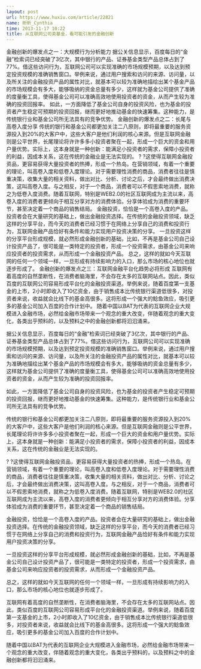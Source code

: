 ```yaml
---
layout: post
url: https://www.huxiu.com/article/22821
name: 昕昕_Cynthia
time: 2013-11-17 10:22
title: 从互联网公司卖基金，看可能引发的金融创新
---
```

金融创新的爆发点之一：大规模行为分析能力 据公关信息显示，百度每日的“金融”检索词已经突破了3亿次，其中银行的产品、证券基金类型产品总体占到了77%。借这些访问行为，互联网公司可以实现准确的市场规模预期，以及达到预定投资规模的准确销售窗口。举例来说，通过用户搜索和访问的来源、访问量，以及所关注的金融投资产品的属性对比，就基本可以较为准确地描绘出某个基金产品的市场规模会有多大，能够吸纳的资金总量有多少，这样就为基金公司提供了准确的度量衡工具，使得基金公司可以准确高效地使用投资者的资金，从而产生较为准确的投资回报率。 如此，一方面降低了基金公司自身的投资风险，也为基金的投资者产生稳定可预期的投资回报，继而更好地推动基金的快速筹集。这种能力，是传统银行业和基金公司所无法具有的竞争优势。 金融创新的爆发点之二：长尾与高卷入度分享 传统的银行和基金公司都更加关注二八原则，即将最重要的服务资源投入到20%的大客户中，这些大客户是他们利润的核心来源。但是互联网金融则是公平世界，长尾理论将许许多多小投资者聚在一起，形成一个巨大的资金和用户量优势。实际上，这本身就是一种创新：能满足小投资者的需求，保障小投资者的利益，因成本关系，这在传统的金融业是无法实现的。 ? ?这使得互联网金融投资品，更容易获得大量投资者的热捧，形成一个热岛。在营销领域，有着一个重要的理论，叫高卷入度和低卷入度理论。对于需要理性消费的商品，消费者往往是慎重决策，收集大量的相关资料，做出对比、分析、讨论之后，才会最终做出消费决策，这叫高卷入度。与之相反，对于一个商品，消费者可以不假思索地消费，就称之为低卷入度消费。随着互联网，特别是WEB2.0的社区互联网成为主流以来，高卷入度的消费者更倾向于相互分享对方的消费体验。分享体验成为消费的重要环节，甚至决定着一个商品的销售结局。 金融投资，恰恰是一个高卷入度的产品。投资者会在大量研究的基础上，做出金融投资选择。在传统的金融投资领域，缺乏这样的分享平台，而今天的消费者已经习惯于在网络上分享自己的消费和投资行为，互联网金融产品恰好有条件和能力实现用户投资决策的分享。 一旦投资这样的分享平台形成规模，就必然形成金融创新的基础，比如，不再是基金公司自己设计投资产品了，很可能是一类特定的投资者，形成一个投资需求，由基金公司来响应投资者的投资需求，从而形成一个金融投资产品。 总之，这样的就如今天互联网的任何一个领域一样，一旦形成有持续影响力的入口，那么市场的核心地位也就逐步形成了。 金融创新的爆发点之三：互联网金融平台化趋势必将形成 互联网有着高度的自然垄断性，在消费者脑海里，不会存在太多的互联网站点。因此，类似百度的互联网公司容易形成平台化的金融投资渠道。举例来说，随着百度第一支基金的上市，2小时即收入了10亿资金，由于销售成本比传统银行渠道低很多，对投资者来说，收益就会比线下的基金高很多。这将形成一个强大的鲶鱼效应，吸引更多的基金公司加入百度的合作计划中。 随着中国以BAT为代表的互联网企业大规模进入金融市场，必然给金融市场带来一个观念的重大改变，伴随着观念的重大变化，各类出乎预料的，以及预料之中的金融创新都将汩汩涌来。

据公关信息显示，百度每日的“金融”检索词已经突破了3亿次，其中银行的产品、证券基金类型产品总体占到了77%。借这些访问行为，互联网公司可以实现准确的市场规模预期，以及达到预定投资规模的准确销售窗口。举例来说，通过用户搜索和访问的来源、访问量，以及所关注的金融投资产品的属性对比，就基本可以较为准确地描绘出某个基金产品的市场规模会有多大，能够吸纳的资金总量有多少，这样就为基金公司提供了准确的度量衡工具，使得基金公司可以准确高效地使用投资者的资金，从而产生较为准确的投资回报率。

如此，一方面降低了基金公司自身的投资风险，也为基金的投资者产生稳定可预期的投资回报，继而更好地推动基金的快速筹集。这种能力，是传统银行业和基金公司所无法具有的竞争优势。

传统的银行和基金公司都更加关注二八原则，即将最重要的服务资源投入到20%的大客户中，这些大客户是他们利润的核心来源。但是互联网金融则是公平世界，长尾理论将许许多多小投资者聚在一起，形成一个巨大的资金和用户量优势。实际上，这本身就是一种创新：能满足小投资者的需求，保障小投资者的利益，因成本关系，这在传统的金融业是无法实现的。

? ?这使得互联网金融投资品，更容易获得大量投资者的热捧，形成一个热岛。在营销领域，有着一个重要的理论，叫高卷入度和低卷入度理论。对于需要理性消费的商品，消费者往往是慎重决策，收集大量的相关资料，做出对比、分析、讨论之后，才会最终做出消费决策，这叫高卷入度。与之相反，对于一个商品，消费者可以不假思索地消费，就称之为低卷入度消费。随着互联网，特别是WEB2.0的社区互联网成为主流以来，高卷入度的消费者更倾向于相互分享对方的消费体验。分享体验成为消费的重要环节，甚至决定着一个商品的销售结局。

金融投资，恰恰是一个高卷入度的产品。投资者会在大量研究的基础上，做出金融投资选择。在传统的金融投资领域，缺乏这样的分享平台，而今天的消费者已经习惯于在网络上分享自己的消费和投资行为，互联网金融产品恰好有条件和能力实现用户投资决策的分享。

一旦投资这样的分享平台形成规模，就必然形成金融创新的基础，比如，不再是基金公司自己设计投资产品了，很可能是一类特定的投资者，形成一个投资需求，由基金公司来响应投资者的投资需求，从而形成一个金融投资产品。

总之，这样的就如今天互联网的任何一个领域一样，一旦形成有持续影响力的入口，那么市场的核心地位也就逐步形成了。

互联网有着高度的自然垄断性，在消费者脑海里，不会存在太多的互联网站点。因此，类似百度的互联网公司容易形成平台化的金融投资渠道。举例来说，随着百度第一支基金的上市，2小时即收入了10亿资金，由于销售成本比传统银行渠道低很多，对投资者来说，收益就会比线下的基金高很多。这将形成一个强大的鲶鱼效应，吸引更多的基金公司加入百度的合作计划中。

随着中国以BAT为代表的互联网企业大规模进入金融市场，必然给金融市场带来一个观念的重大改变，伴随着观念的重大变化，各类出乎预料的，以及预料之中的金融创新都将汩汩涌来。

